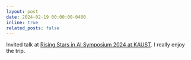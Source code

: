 ```yaml
---
layout: post
date: 2024-02-19 00:00:00-0400
inline: true
related_posts: false
---
```


Invited talk at [Rising Stars in AI Symposium 2024
at KAUST](https://cemse.kaust.edu.sa/ai/aii-symp-2024). I really enjoy the trip.
